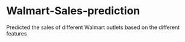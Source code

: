 # Walmart-Sales-prediction
Predicted the sales of different Walmart outlets based on the different features
